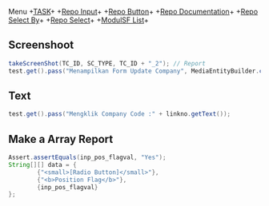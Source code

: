 Menu +[TASK](https://github.com/arshve/mardown/blob/master/Task.md)+ +[Repo Input](https://github.com/arshve/mardown/blob/master/Repo%20Input.md#Insert-Multiple-input-To-Right-Box)+ +[Repo Button](https://github.com/arshve/mardown/blob/master/Repo%20Button.md)+ +[Repo Documentation](https://github.com/arshve/mardown/blob/master/Repo%20Documentation.md)+ +[Repo Select By](https://github.com/arshve/mardown/blob/master/Repo%20Select%20By.md)+ +[Repo Select](https://github.com/arshve/mardown/blob/master/Repo%20Select.md)+ +[ModulSF List](https://github.com/arshve/mardown/blob/master/ModulSF6.md)+

## Screenshoot

```JAVA
takeScreenShot(TC_ID, SC_TYPE, TC_ID + "_2"); // Report
test.get().pass("Menampilkan Form Update Company", MediaEntityBuilder.createScreenCaptureFromPath(filePathSc + TC_ID + "_2.png").build());
```

## Text

```JAVA
test.get().pass("Mengklik Company Code :" + linkno.getText());
```

## Make a Array Report

```JAVA
Assert.assertEquals(inp_pos_flagval, "Yes");
String[][] data = {
        {"<small>[Radio Button]</small>"},
        {"<b>Position Flag</b>"},
        {inp_pos_flagval}
};
```
